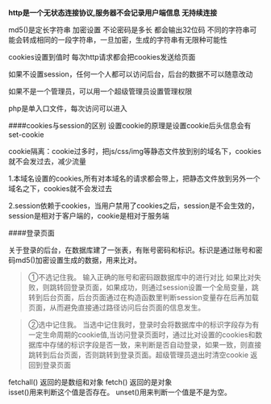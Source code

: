 **http是一个无状态连接协议,服务器不会记录用户端信息    无持续连接**

md5()是定长字符串   加密设置 不论密码是多长 都会输出32位码  不同的字符串可能会转成相同的一段字符串，一旦加密，生成的字符串有无限种可能性

cookies设置到值时 每次http请求都会把cookies发送给页面

如果不设置session，任何一个人都可以访问后台，后台的数据不可以随意改动

如果不是一个管理员，可以用一个超级管理员设置管理权限

php是单入口文件，每次访问可以进入

####cookies与session的区别
设置cookie的原理是设置cookie后头信息会有set-cookie

cookie隔离：cookie过多时，把js/css/img等静态文件放到别的域名下，cookies就不会发过去，减少流量

1.本域名设置的cookies,所有对本域名的请求都会带上，把静态文件放到另外一个域名之下，cookies就不会发过去

2.session依赖于cookies，当用户禁用了cookies之后，session是不会生效的，session是相对于客户端的，cookie是相对于服务端

####登录页面

关于登录的后台，在数据库建了一张表，有账号密码和标识。标识是通过账号和密码md5()加密设置生成的数据，用来比对。

  >①不选记住我。  输入正确的账号和密码跟数据库中的进行对比  如果比对失败，则跳转回登录页面，如果成功，则通过session设置一个全局变量，跳转到后台页面，后台页面通过在构造函数里判断session变量存在后再加载页面，从而避免直接通过路径访问后台页面的信息发生。

  >②选中记住我。  当选中记住我时，登录时会将数据库中的标识字段存为有一定生命周期的cookie值,当访问登录页面时，通过比对设置的cookies和数据库中存储的标识字段是否一致，来判断是否自动登录，如果一致，则直接跳转到后台页面，否则跳转到登录页面。超级管理员退出时清空cookie 返回到登录页面

fetchall() 返回的是数组和对象
fetch() 返回的是对象   
isset()用来判断这个值是否存在。
unset()用来判断一个值是不是为空。






